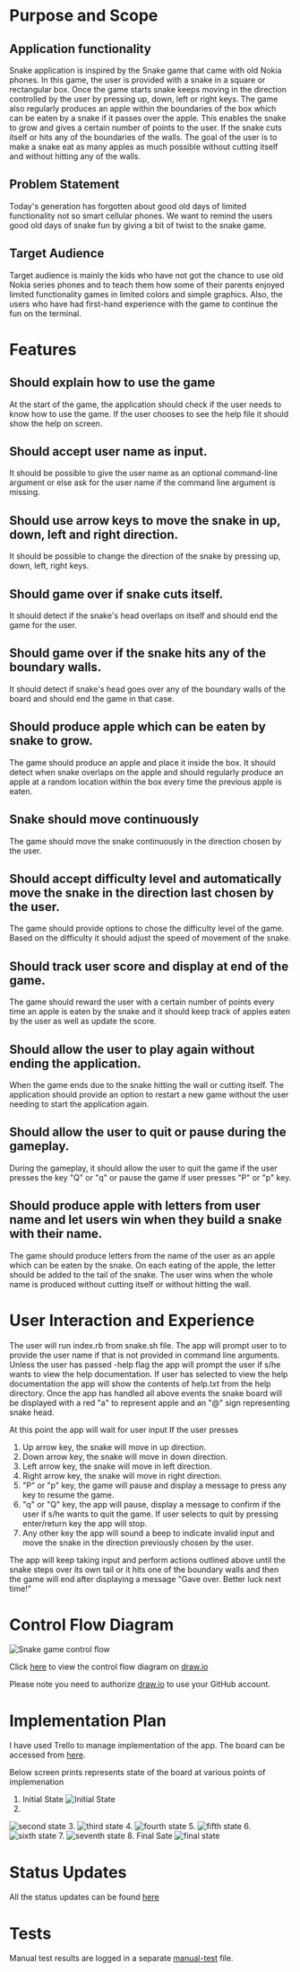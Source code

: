 # Purpose and Scope 
## Application functionality 
Snake application is inspired by the Snake game that came with old Nokia phones. In this game, the user is provided with a snake in a square or rectangular box. Once the game starts snake keeps moving in the direction controlled by the user by pressing up, down, left or right keys. The game also regularly produces an apple within the boundaries of the box which can be eaten by a snake if it passes over the apple. This enables the snake to grow and gives a certain number of points to the user. If the snake cuts itself or hits any of the boundaries of the walls. 
The goal of the user is to make a snake eat as many apples as much possible without cutting itself and without hitting any of the walls. 
## Problem Statement
Today's generation has forgotten about good old days of limited functionality not so smart cellular phones. We want to remind the users good old days of snake fun by giving a bit of twist to the snake game. 
## Target Audience
Target audience is mainly the kids who have not got the chance to use old Nokia series phones and to teach them how some of their parents enjoyed limited functionality games in limited colors and simple graphics. Also, the users who have had first-hand experience with the game to continue the fun on the terminal. 
<!-- Ques is this read me file -->
<!-- 
Develop a statement of purpose and scope for your application. It must include:
- describe at a high level what the application will do
- identify the problem it will solve and explain why you are developing it
- identify the target audience
- explain how a member of the target audience will use it	
 -->
# Features
<!-- 
Develop a list of features that will be included in the application. It must include:
- at least THREE features
- describe each feature


Ensure that your features include the following language elements and concepts:
- use of variables and the concept of variable scope
- loops and conditional control structures
- error handling


Note: If the features you described do not require you to use all of the above it is likely that your application is not sophisticated enough. Consult with your educator to check your features are sufficient to address the criteria for T1A2-7. 
-->
## Should explain how to use the game 
At the start of the game, the application should check if the user needs to know how to use the game. If the user chooses to see the help file it should show the help on screen. 
## Should accept user name as input. 
It should be possible to give the user name as an optional command-line argument or else ask for the user name if the command line argument is missing.  
## Should use arrow keys to move the snake in up, down, left and right direction. 
It should be possible to change the direction of the snake by pressing up, down, left, right keys. 
## Should game over if snake cuts itself. 
It should detect if the snake's head overlaps on itself and should end the game for the user. 
## Should game over if the snake hits any of the boundary walls. 
It should detect if snake's head goes over any of the boundary walls of the board and should end the game in that case. 
## Should produce apple which can be eaten by snake to grow. 
The game should produce an apple and place it inside the box. It should detect when snake overlaps on the apple and should regularly produce an apple at a random location within the box every time the previous apple is eaten. 
## Snake should move continuously 
The game should move the snake continuously in the direction chosen by the user. 
## Should accept difficulty level and automatically move the snake in the direction last chosen by the user. 
The game should provide options to chose the difficulty level of the game. Based on the difficulty it should adjust the speed of movement of the snake. 
## Should track user score and display at end of the game. 
The game should reward the user with a certain number of points every time an apple is eaten by the snake and it should keep track of apples eaten by the user as well as update the score. 
## Should allow the user to play again without ending the application. 
When the game ends due to the snake hitting the wall or cutting itself. The application should provide an option to restart a new game without the user needing to start the application again. 
## Should allow the user to quit or pause during the gameplay. 
During the gameplay, it should allow the user to quit the game if the user presses the key "Q" or "q" or pause the game if user presses "P" or "p" key.
## Should produce apple with letters from user name and let users win when they build a snake with their name. 
The game should produce letters from the name of the user as an apple which can be eaten by the snake. On each eating of the apple, the letter should be added to the tail of the snake. The user wins when the whole name is produced without cutting itself or without hitting the wall. 
# User Interaction and Experience
<!-- 
Develop an outline of the user interaction and experience for the application.
Your outline must include:
- how the user will find out how to interact with / use each feature
- how the user will interact with / use each feature
- how errors will be handled by the application and displayed to the user
 -->
The user will run index.rb from snake.sh file.
The app will prompt user to to provide the user name if that is not provided in command line arguments.
Unless the user has passed -help flag the app will prompt the user if s/he wants to view the help documentation. 
If user has selected to view the help documentation the app will show the contents of help.txt from the help directory.
Once the app has handled all above events the snake board will be displayed with a red "a" to represent apple and an "@" sign representing snake head.

At this point the app will wait for user input
If the user presses
1. Up arrow key, the snake will move in up direction.
2. Down arrow key, the snake will move in down direction.
3. Left arrow key, the snake will move in left direction.
4. Right arrow key, the snake will move in right direction.
5. "P" or "p" key, the game will pause and display a message to press any key to resume the game.
6. "q" or "Q" key, the app will pause, display a message to confirm if the user if s/he wants to quit the game. If user selects to quit by pressing enter/return key the app will stop.
7. Any other key the app will sound a beep to indicate invalid input and move the snake in the direction previously chosen by the user.

The app will keep taking input and perform actions outlined above until the snake steps over its own tail or it hits one of the boundary walls and then the game will end after displaying a message "Gave over. Better luck next time!"




# Control Flow Diagram	
![Snake game control flow](./ctrl-flow-diagram/snake_game.svg)
<!-- 
Develop a diagram which describes the control flow of your application. Your diagram must:
- show the workflow/logic and/or integration of the features in your application for each feature.
- utilise a recognised format or set of conventions for a control flow diagram, such as UML.
 -->
Click [here](https://www.draw.io/#Hhirengondhiya%2Fname_snake_game%2Fmaster%2Fdocumentation%2Fctrl-flow-diagram%2Fsnake_game.drawio) to view the control flow diagram on [draw.io](https://www.draw.io/)

Please note you need to authorize [draw.io](https://www.draw.io/) to use your GitHub account.
# Implementation Plan
<!-- 
Develop an implementation plan which:
- outlines how each feature will be implemented and a checklist of tasks for each feature
- prioritise the implementation of different features, or checklist items within a feature
- provide a deadline, duration or other time indicator for each feature or checklist/checklist-item
 -->
 I have used Trello to manage implementation of the app. The board can be accessed from [here](https://trello.com/b/K7fXmhTH/snake-application).

 Below screen prints represents state of the board at various points of implemenation
1. Initial State
![Initial State](./images/Screen_Shot_2019-11-15_at_9.41.25_am.png)
2. 
![second state](./images/Screen_Shot_2019-11-15_at_9.42.23_am.png)
3. 
![third state](./images/Screen_Shot_2019-11-15_at_9.42.49_am.png)
4. 
![fourth state](./images/Screen_Shot_2019-11-16_at_10.03.00_am.png)
5. 
![fifth state](./images/Screen_Shot_2019-11-16_at_11.37.29_am.png)
6. 
![sixth state](./images/Screen_Shot_2019-11-21_at_9.42.24_am.png)
7. 
![seventh state](./images/Screen_Shot_2019-11-21_at_11.42.35_am.png)
8. Final Sate
![final state](./images/Screen_Shot_2019-11-21_at_1.52.01_pm.png )

# Status Updates
All the status updates can be found [here](development-log.md)

# Tests
Manual test results are logged in a separate [manual-test](./manual-test.md) file.